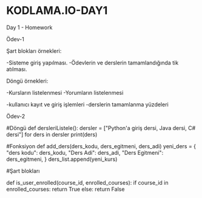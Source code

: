 # KODLAMA.IO-DAY1
Day 1 - Homework


Ödev-1


Şart blokları örnekleri:

-Sisteme giriş yapılması.
-Ödevlerin ve derslerin tamamlandığında tik atılması.

Döngü örnekleri:

-Kursların listelenmesi
-Yorumların listelenmesi


-kullanıcı kayıt ve giriş işlemleri
-derslerin tamamlanma yüzdeleri

Ödev-2

#Döngü
def dersleriListele():
  dersler = ["Python'a giriş dersi, Java dersi, C# dersi"]
  for ders in dersler
  print(ders)
  
 #Fonksiyon
def add_ders(ders_kodu, ders_egitmeni, ders_adi)
  yeni_ders = {
        "ders kodu": ders_kodu,
        "Ders Adi": ders_adi,
        "Ders Egitmeni": ders_egitmeni,
    }
    ders_list.append(yeni_kurs)

#Şart blokları

def is_user_enrolled(course_id, enrolled_courses):
    if course_id in enrolled_courses:
        return True
    else:
        return False
